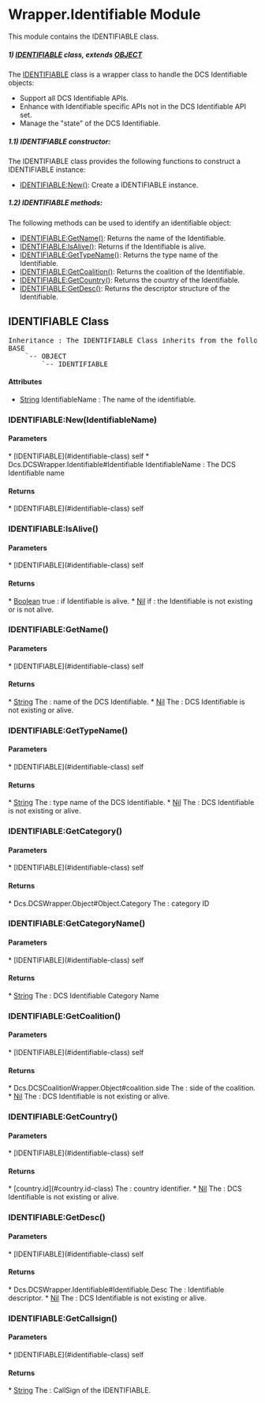 # Wrapper.Identifiable Module
This module contains the IDENTIFIABLE class.

##### 1) [IDENTIFIABLE](#identifiable-class) class, extends [OBJECT](#object-class)

The [IDENTIFIABLE](#identifiable-class) class is a wrapper class to handle the DCS Identifiable objects:

* Support all DCS Identifiable APIs.
* Enhance with Identifiable specific APIs not in the DCS Identifiable API set.
* Manage the "state" of the DCS Identifiable.

##### 1.1) IDENTIFIABLE constructor:

The IDENTIFIABLE class provides the following functions to construct a IDENTIFIABLE instance:

* [IDENTIFIABLE:New()](#identifiable-new-identifiablename): Create a IDENTIFIABLE instance.

##### 1.2) IDENTIFIABLE methods:

The following methods can be used to identify an identifiable object:

* [IDENTIFIABLE:GetName()](#identifiable-getname): Returns the name of the Identifiable.
* [IDENTIFIABLE:IsAlive()](#identifiable-isalive): Returns if the Identifiable is alive.
* [IDENTIFIABLE:GetTypeName()](#identifiable-gettypename): Returns the type name of the Identifiable.
* [IDENTIFIABLE:GetCoalition()](#identifiable-getcoalition): Returns the coalition of the Identifiable.
* [IDENTIFIABLE:GetCountry()](#identifiable-getcountry): Returns the country of the Identifiable.
* [IDENTIFIABLE:GetDesc()](#identifiable-getdesc): Returns the descriptor structure of the Identifiable.




## IDENTIFIABLE Class
<pre>
Inheritance : The IDENTIFIABLE Class inherits from the following parents :
BASE
	`-- OBJECT
		`-- IDENTIFIABLE
</pre>

<h4> Attributes </h4>

* <u>String</u> IdentifiableName : The name of the identifiable.


### IDENTIFIABLE:New(IdentifiableName)

<h4> Parameters </h4>
* [IDENTIFIABLE](#identifiable-class)
self
* Dcs.DCSWrapper.Identifiable#Identifiable IdentifiableName : The DCS Identifiable name

<h4> Returns </h4>
* [IDENTIFIABLE](#identifiable-class)
self


### IDENTIFIABLE:IsAlive()

<h4> Parameters </h4>
* [IDENTIFIABLE](#identifiable-class)
self

<h4> Returns </h4>
* <u>Boolean</u> true : if Identifiable is alive.
* <u>Nil</u> if : the Identifiable is not existing or is not alive.


### IDENTIFIABLE:GetName()

<h4> Parameters </h4>
* [IDENTIFIABLE](#identifiable-class)
self

<h4> Returns </h4>
* <u>String</u> The : name of the DCS Identifiable.
* <u>Nil</u> The : DCS Identifiable is not existing or alive.


### IDENTIFIABLE:GetTypeName()

<h4> Parameters </h4>
* [IDENTIFIABLE](#identifiable-class)
self

<h4> Returns </h4>
* <u>String</u> The : type name of the DCS Identifiable.
* <u>Nil</u> The : DCS Identifiable is not existing or alive.


### IDENTIFIABLE:GetCategory()

<h4> Parameters </h4>
* [IDENTIFIABLE](#identifiable-class)
self

<h4> Returns </h4>
* Dcs.DCSWrapper.Object#Object.Category The : category ID


### IDENTIFIABLE:GetCategoryName()

<h4> Parameters </h4>
* [IDENTIFIABLE](#identifiable-class)
self

<h4> Returns </h4>
* <u>String</u> The : DCS Identifiable Category Name


### IDENTIFIABLE:GetCoalition()

<h4> Parameters </h4>
* [IDENTIFIABLE](#identifiable-class)
self

<h4> Returns </h4>
* Dcs.DCSCoalitionWrapper.Object#coalition.side The : side of the coalition.
* <u>Nil</u> The : DCS Identifiable is not existing or alive.


### IDENTIFIABLE:GetCountry()

<h4> Parameters </h4>
* [IDENTIFIABLE](#identifiable-class)
self

<h4> Returns </h4>
* [country.id](#country.id-class) The : country identifier.
* <u>Nil</u> The : DCS Identifiable is not existing or alive.


### IDENTIFIABLE:GetDesc()

<h4> Parameters </h4>
* [IDENTIFIABLE](#identifiable-class)
self

<h4> Returns </h4>
* Dcs.DCSWrapper.Identifiable#Identifiable.Desc The : Identifiable descriptor.
* <u>Nil</u> The : DCS Identifiable is not existing or alive.


### IDENTIFIABLE:GetCallsign()

<h4> Parameters </h4>
* [IDENTIFIABLE](#identifiable-class)
self

<h4> Returns </h4>
* <u>String</u> The : CallSign of the IDENTIFIABLE.


